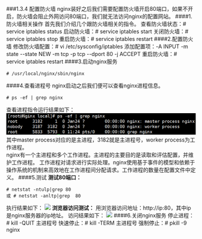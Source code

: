 ###1.3.4 配置防火墙
nginx装好之后我们需要配置防火墙开启80端口，如果不开启，防火墙会阻止外网访问80端口，我们就无法访问nginx的配置网站。
####1.防火墙相关操作
首先我们介绍几个跟防火墙相关的指令。
查看防火墙状态：# service iptables status
启动防火墙：# service iptables start
关闭防火墙：# service iptables stop
重启防火墙：# service iptables restart 
####2.配置防火墙
修改防火墙配置：# vi /etc/sysconfig/iptables 
添加配置项：-A INPUT -m state --state NEW -m tcp -p tcp --dport 80 -j ACCEPT 
重启防火墙：# service iptables restart 
####3.启动nginx服务
```
# /usr/local/nginx/sbin/nginx
```
####4.查看进程号
nginx启动之后我们便可以查看nginx进程信息。
```
# ps -ef | grep nginx
```
查看进程指令运行结果如下：
![](/assets/QQ截图20180129113819.png)  
其中master process对应的是主进程，3182就是主进程号，worker process为工作进程。  
nginx有一个主进程和多个工作进程。主进程的主要目的是读取和评估配置，并维护工作进程。 工作进程对请求进行实际处理。nginx使用基于事件的模型和依赖于操作系统的机制来高效地在工作进程间分配请求。工作进程的数量在配置文件中定义。
####5.测试
**测试80端口：**
```
# netstat -ntulp|grep 80
或 # netstat -anltp|grep  80
```
执行结果如下：
![](/assets/微信截图_20180123100114.png)
**浏览器访问测试：**
用浏览器访问地址：http://ip:80，其中ip是nginx服务器的ip地址。
访问结果如下：
![](/assets/微信截图_20180123100931.png)
####6.关闭nginx服务
停止进程：# kill -QUIT 主进程号
快速停止：# kill -TERM 主进程号
强制停止：# pkill -9 nginx